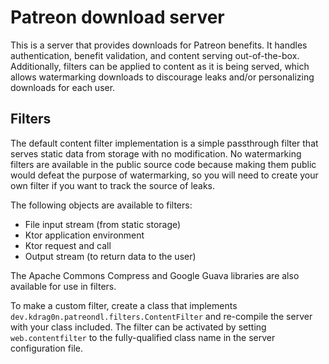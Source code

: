 # Patreon download server

This is a server that provides downloads for Patreon benefits. It handles authentication, benefit validation, and content serving out-of-the-box. Additionally, filters can be applied to content as it is being served, which allows watermarking downloads to discourage leaks and/or personalizing downloads for each user.

## Filters

The default content filter implementation is a simple passthrough filter that serves static data from storage with no modification. No watermarking filters are available in the public source code because making them public would defeat the purpose of watermarking, so you will need to create your own filter if you want to track the source of leaks. 

The following objects are available to filters:

- File input stream (from static storage)
- Ktor application environment
- Ktor request and call
- Output stream (to return data to the user)

The Apache Commons Compress and Google Guava libraries are also available for use in filters.

To make a custom filter, create a class that implements `dev.kdrag0n.patreondl.filters.ContentFilter` and re-compile the server with your class included. The filter can be activated by setting `web.contentfilter` to the fully-qualified class name in the server configuration file. 